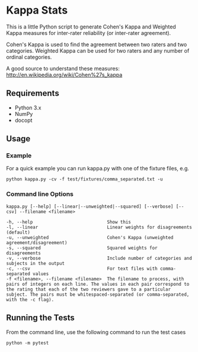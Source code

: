 # Kappa Stats

This is a little Python script to generate Cohen's Kappa and Weighted Kappa measures for inter-rater reliability (or inter-rater agreement).

Cohen's Kappa is used to find the agreement between two raters and two categories. Weighted Kappa can be used for two raters and any number of ordinal categories.

A good source to understand these measures:
http://en.wikipedia.org/wiki/Cohen%27s_kappa

## Requirements
* Python 3.x
* NumPy
* docopt

## Usage

### Example
For a quick example you can run kappa.py with one of the fixture files, e.g.

    python kappa.py -cv -f test/fixtures/comma_separated.txt -u

### Command line Options

    kappa.py [--help] [--linear|--unweighted|--squared] [--verbose] [--csv] --filename <filename>

    -h, --help                            Show this
    -l, --linear                          Linear weights for disagreements (default)
    -u, --unweighted                      Cohen's Kappa (unweighted agreement/disagreement)
    -s, --squared                         Squared weights for disagreements
    -v, --verbose                         Include number of categories and subjects in the output
    -c, --csv                             For text files with comma-separated values
    -f <filename>, --filename <filename>  The filename to process, with pairs of integers on each line. The values in each pair correspond to the rating that each of the two reviewers gave to a particular subject. The pairs must be whitespaced-separated (or comma-separated, with the -c flag).

## Running the Tests

From the command line, use the following command to run the test cases

    python -m pytest
